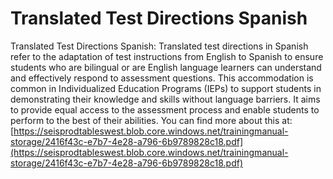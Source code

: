 # Translated Test Directions Spanish
Translated Test Directions Spanish: Translated test directions in Spanish refer to the adaptation of test instructions from English to Spanish to ensure students who are bilingual or are English language learners can understand and effectively respond to assessment questions. This accommodation is common in Individualized Education Programs (IEPs) to support students in demonstrating their knowledge and skills without language barriers. It aims to provide equal access to the assessment process and enable students to perform to the best of their abilities.
You can find more about this at: [https://seisprodtableswest.blob.core.windows.net/trainingmanual-storage/2416f43c-e7b7-4e28-a796-6b9789828c18.pdf](https://seisprodtableswest.blob.core.windows.net/trainingmanual-storage/2416f43c-e7b7-4e28-a796-6b9789828c18.pdf)